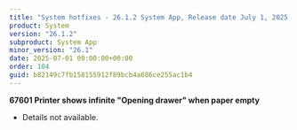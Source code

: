 ```yaml
---
title: "System hotfixes - 26.1.2 System App, Release date July 1, 2025 - Hotfixes"
product: System
version: "26.1.2"
subproduct: System App
minor_version: "26.1"
date: 2025-07-01 00:00:00+00:00
order: 104
guid: b82149c7fb158155912f89bcb4a686ce255ac1b4
---
```


<strong>67601 Printer shows infinite "Opening drawer" when paper empty</strong>
<ul><li>Details not available.</li></ul>
